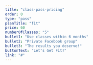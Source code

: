 ```yaml
---
title: "class-pass-pricing"
order: 0
type: "pass"
planTitle: "fit"
price: 60
numberOfClasses: "5"
bullet1: "Use classes within 6 months"
bullet2: "Private Facebook group"
bullet3: "The results you deserve!"
buttonText: "Let's Get Fit!"
link: "#"
---
```

